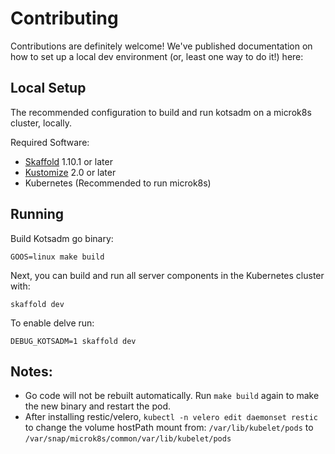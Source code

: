 # Contributing

Contributions are definitely welcome! We've published documentation on how to set up a local dev environment (or, least one way to do it!) here:

## Local Setup

The recommended configuration to build and run kotsadm on a microk8s cluster, locally.

Required Software:
- [Skaffold](https://skaffold.dev) 1.10.1 or later
- [Kustomize](https://kustomize.io) 2.0 or later
- Kubernetes (Recommended to run microk8s)

## Running

Build Kotsadm go binary:

```
GOOS=linux make build
```

Next, you can build and run all server components in the Kubernetes cluster with:

```
skaffold dev
```

To enable delve run:

```
DEBUG_KOTSADM=1 skaffold dev
```

## Notes:
- Go code will not be rebuilt automatically.  Run `make build` again to make the new binary and restart the pod.
- After installing restic/velero, `kubectl -n velero edit daemonset restic` to change the volume hostPath mount from:
      `/var/lib/kubelet/pods` to `/var/snap/microk8s/common/var/lib/kubelet/pods`

